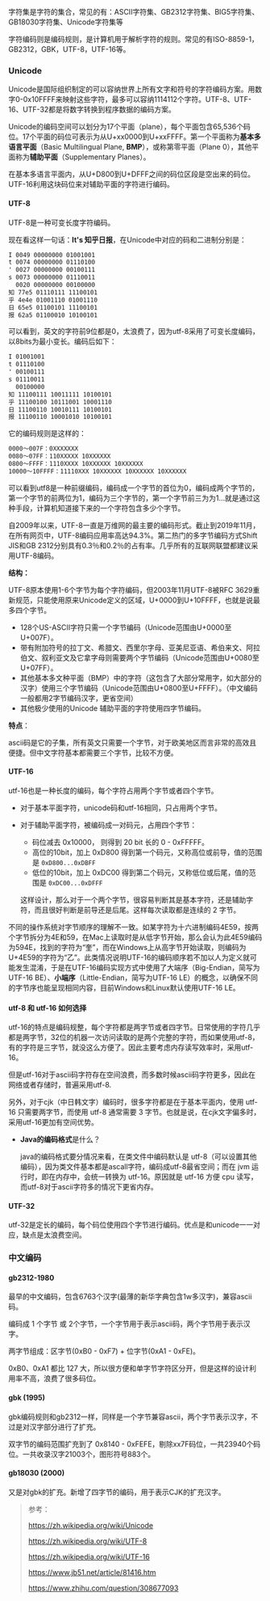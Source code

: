 字符集是字符的集合，常见的有：ASCII字符集、GB2312字符集、BIG5字符集、 GB18030字符集、Unicode字符集等

字符编码则是编码规则，是计算机用于解析字符的规则。常见的有ISO-8859-1，GB2312，GBK，UTF-8，UTF-16等。

### Unicode

Unicode是国际组织制定的可以容纳世界上所有文字和符号的字符编码方案。用数字0-0x10FFFF来映射这些字符，最多可以容纳1114112个字符。UTF-8、UTF-16、UTF-32都是将数字转换到程序数据的编码方案。

Unicode的编码空间可以划分为17个平面（plane），每个平面包含65,536个码位。17个平面的码位可表示为从U+xx0000到U+xxFFFF。第一个平面称为**基本多语言平面**（Basic Multilingual Plane, **BMP**），或称第零平面（Plane 0），其他平面称为**辅助平面**（Supplementary Planes）。

在基本多语言平面内，从U+D800到U+DFFF之间的码位区段是空出来的码位。UTF-16利用这块码位来对辅助平面的字符进行编码。

#### UTF-8

UTF-8是一种可变长度字符编码。

现在看这样一句话：**It's 知乎日报**，在Unicode中对应的码和二进制分别是：

```markdown
I 0049 00000000 01001001
t 0074 00000000 01110100
' 0027 00000000 00100111
s 0073 00000000 01110011
  0020 00000000 00100000
知 77e5 01110111 11100101
乎 4e4e 01001110 01001110
日 65e5 01100101 11100101
报 62a5 01100010 10100101
```

可以看到，英文的字符前9位都是0，太浪费了，因为utf-8采用了可变长度编码，以8bits为最小变长。编码后如下：

```markdown
I 01001001
t 01110100
' 00100111
s 01110011
  00100000
知 11100111 10011111 10100101
乎 11100100 10111001 10001110
日 11100110 10010111 10100101
报 11100110 10001010 10100101
```

它的编码规则是这样的：

```markdown
0000〜007F：0XXXXXXX
0080〜07FF：110XXXXX 10XXXXXX
0800〜FFFF：1110XXXX 10XXXXXX 10XXXXXX
10000〜10FFFF：11110XXX 10XXXXXX 10XXXXXX 10XXXXXX
```

可以看到utf8是一种前缀编码，编码成一个字节的首位为0，编码成两个字节的，第一个字节的前两位为1，编码为三个字节的，第一个字节前三为为1...就是通过这种手段，计算机知道接下来的一个字符包含多少个字节。

自2009年以来，UTF-8一直是万维网的最主要的编码形式。截止到2019年11月， 在所有网页中，UTF-8编码应用率高达94.3%。第二热门的多字节编码方式Shift JIS和GB 2312分别具有0.3％和0.2％的占有率。几乎所有的互联网联盟都建议采用UTF-8编码。

**结构：**

UTF-8原本使用1-6个字节为每个字符编码，但2003年11月UTF-8被RFC 3629重新规范，只能使用原来Unicode定义的区域，U+0000到U+10FFFF，也就是说最多四个字节。

- 128个US-ASCII字符只需一个字节编码（Unicode范围由U+0000至U+007F）。
- 带有附加符号的拉丁文、希腊文、西里尔字母、亚美尼亚语、希伯来文、阿拉伯文、叙利亚文及它拿字母则需要两个字节编码（Unicode范围由U+0080至U+07FF）。
- 其他基本多文种平面（BMP）中的字符（这包含了大部分常用字，如大部分的汉字）使用三个字节编码（Unicode范围由U+0800至U+FFFF）。（中文编码一般都用2字节编码汉字，更省空间）
- 其他极少使用的Unicode 辅助平面的字符使用四字节编码。

**特点**：

ascii码是它的子集，所有英文只需要一个字节，对于欧美地区而言非常的高效且便捷。但中文字符基本都需要三个字节，比较不方便。

#### UTF-16

utf-16也是一种长度的编码，每个字符占用两个字节或者四个字节。

- 对于基本平面字符，unicode码和utf-16相同，只占用两个字节。

- 对于辅助平面字符，被编码成一对码元，占用四个字节：

	- 码位减去 0x10000， 则得到 20 bit 长的 0 - 0xFFFFF。
	- 高位的10bit，加上 0xD800 得到第一个码元，又称高位或前导，值的范围是 `0xD800...0xDBFF`
	- 低位的10bit，加上 0xDC00 得到第二个码元，又称低位或后尾，值的范围是 `0xDC00...0xDFFF`

	这样设计，那么对于一个两个字节，很容易判断其是基本字符，还是辅助字符，而且很好判断是前导还是后尾。这样每次读取都是连续的 2 字节。

不同的操作系统对字节顺序的理解不一致。如某字符为十六进制编码4E59，按两个字节拆分为4E和59，在Mac上读取时是从低字节开始，那么会认为此4E59编码为594E，找到的字符为“奎”，而在Windows上从高字节开始读取，则编码为U+4E59的字符为“乙”。此类情况说明UTF-16的编码顺序若不加以人为定义就可能发生混淆，于是在UTF-16编码实现方式中使用了大端序（Big-Endian，简写为UTF-16 BE）、**小端序**（Little-Endian，简写为UTF-16 LE）的概念，以确保不同的字节序也能呈现相同内容，目前Windows和Linux默认使用UTF-16 LE。

#### utf-8 和 utf-16 如何选择

utf-16的特点是编码规整，每个字符都是两字节或者四字节。日常使用的字符几乎都是两字节，32位的机器一次访问读取的是两个完整的字符，而如果使用utf-8，有的字符是三字节，就没这么方便了。因此主要考虑内存读写效率时，采用utf-16。

但是utf-16对于ascii码字符存在空间浪费，而多数时候ascii码字符更多，因此在网络或者存储时，普遍采用utf-8.

另外，对于cjk（中日韩文字）编码时，很多字符都是在于基本平面内，使用 utf-16 只需要两字节，而使用 utf-8 通常需要 3 字节。也就是说，在cjk文字偏多时，采用utf-16更加有空间优势。

- **Java的编码格式**是什么？

	java的编码格式要分情况来看，在类文件中编码默认是 utf-8（可以设置其他编码），因为类文件基本都是ascall字符，编码成utf-8最省空间；而在 jvm 运行时，即在内存中，会统一转换为 utf-16。原因就是 utf-16 方便 cpu 读写，而utf-8对于ascii字符多的情况下更省内存。

#### UTF-32

utf-32是定长的编码，每个码位使用四个字节进行编码。优点是和unicode一一对应，缺点是太浪费空间。

### 中文编码

#### gb2312-1980

最早的中文编码，包含6763个汉字(最薄的新华字典包含1w多汉字)，兼容ascii码。

编码成 1 个字节 或 2个字节，一个字节用于表示ascii码，两个字节用于表示汉字。

两字节组成：区字节(0xB0 - 0xF7) + 位字节(0xA1 - 0xFE)。

0xB0、0xA1 都比 127 大，所以很方便和单字节字符区分开，但是这样的设计利用率不高，浪费了很多码位。

#### gbk (1995)

gbk编码规则和gb2312一样，同样是一个字节兼容ascii，两个字节表示汉字，不过是对汉字部分进行了扩充。

双字节的编码范围扩充到了 0x8140 - 0xFEFE，剔除xx7F码位，一共23940个码位。一共收录汉字21003个，图形符号883个。

#### gb18030 (2000)

又是对gbk的扩充。新增了四字节的编码，用于表示CJK的扩充汉字。







> 参考：
>
> https://zh.wikipedia.org/wiki/Unicode
>
> https://zh.wikipedia.org/wiki/UTF-8
>
> https://zh.wikipedia.org/wiki/UTF-16
>
> https://www.jb51.net/article/81416.htm
>
> https://www.zhihu.com/question/308677093

